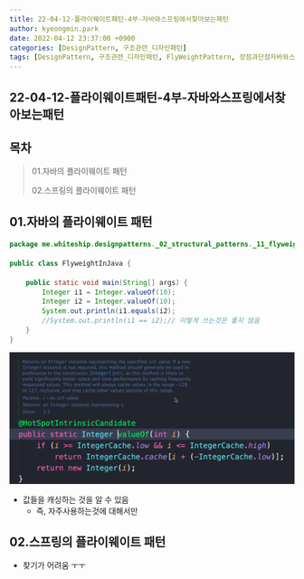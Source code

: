 ```yaml
---
title: 22-04-12-플라이웨이트패턴-4부-자바와스프링에서찾아보는패턴
author: kyeongmin.park
date: 2022-04-12 23:37:00 +0900
categories: [DesignPattern, 구조관련_디자인패턴]
tags: [DesignPattern, 구조관련_디자인패턴, FlyWeightPattern, 장점과단점자바와스프링에서찾아보는패턴] 
---
```


## 22-04-12-플라이웨이트패턴-4부-자바와스프링에서찾아보는패턴

## 목차

> 01.자바의 플라이웨이트 패턴
>
> 02.스프링의 플라이웨이트 패턴

## 01.자바의 플라이웨이트 패턴

```java
package me.whiteship.designpatterns._02_structural_patterns._11_flyweight._03_java;

public class FlyweightInJava {

    public static void main(String[] args) {
        Integer i1 = Integer.valueOf(10);
        Integer i2 = Integer.valueOf(10);
        System.out.println(i1.equals(i2);
        //System.out.println(i1 == i2);// 이렇게 쓰는것은 좋지 않음
    }
}
```

![image-20220412233949200](../../assets/img/post/22-04-12-플라이웨이트패턴-4부-자바와스프링에서찾아보는패턴.assets/image-20220412233949200.png)

- 값들을 캐싱하는 것을 알 수 있음
  - 즉, 자주사용하는것에 대해서만

## 02.스프링의 플라이웨이트 패턴

- 찾기가 어려움 ㅜㅜ